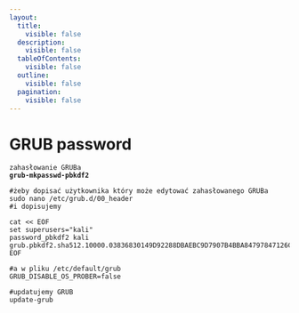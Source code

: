 ```yaml
---
layout:
  title:
    visible: false
  description:
    visible: false
  tableOfContents:
    visible: false
  outline:
    visible: false
  pagination:
    visible: false
---
```


# GRUB password

<pre data-full-width="true"><code>zahasłowanie GRUBa
<strong>grub-mkpasswd-pbkdf2
</strong>
#żeby dopisać użytkownika który może edytować zahasłowanego GRUBa
sudo nano /etc/grub.d/00_header
#i dopisujemy

cat &#x3C;&#x3C; EOF
set superusers="kali"
password_pbkdf2 kali grub.pbkdf2.sha512.10000.03836830149D92288DBAEBC9D7907B4BBA84797847126C1E
EOF

#a w pliku /etc/default/grub
GRUB_DISABLE_OS_PROBER=false

#updatujemy GRUB
update-grub
</code></pre>
